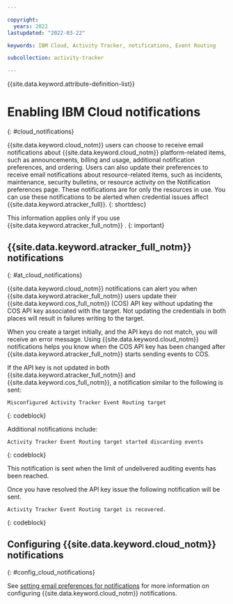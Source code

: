 ```yaml
---

copyright:
  years: 2022
lastupdated: "2022-03-22"

keywords: IBM Cloud, Activity Tracker, notifications, Event Routing

subcollection: activity-tracker

---
```


{{site.data.keyword.attribute-definition-list}}


# Enabling IBM Cloud notifications
{: #cloud_notifications}

{{site.data.keyword.cloud_notm}} users can choose to receive email notifications about {{site.data.keyword.cloud_notm}} platform-related items, such as announcements, billing and usage, additional notification preferences, and ordering. Users can also update their preferences to receive email notifications about resource-related items, such as incidents, maintenance, security bulletins, or resource activity on the Notification preferences page. These notifications are for only the resources in use.  You can use these notifications to be alerted when credential issues affect {{site.data.keyword.atracker_full}}.
{: shortdesc}

This information applies only if you use {{site.data.keyword.atracker_full_notm}} .
{: important}

## {{site.data.keyword.atracker_full_notm}}  notifications
{: #at_cloud_notifications}

{{site.data.keyword.cloud_notm}} notifications can alert you when {{site.data.keyword.atracker_full_notm}} users update their {{site.data.keyword.cos_full_notm}} (COS) API key without updating the COS API key associated with the target.  Not updating the credentials in both places will result in failures writing to the target.

When you create a target initially, and the API keys do not match, you will receive an error message.  Using {{site.data.keyword.cloud_notm}} notifications helps you know when the COS API key has been changed after {{site.data.keyword.atracker_full_notm}} starts sending events to COS.

If the API key is not updated in both {{site.data.keyword.atracker_full_notm}} and {{site.data.keyword.cos_full_notm}}, a notification similar to the following is sent:

```screen
Misconfigured Activity Tracker Event Routing target
```
{: codeblock}

Additional notifications include:

```screen
Activity Tracker Event Routing target started discarding events
```
{: codeblock}

This notification is sent when the limit of undelivered auditing events has been reached.

Once you have resolved the API key issue the following notification will be sent.

```screen
Activity Tracker Event Routing target is recovered.
```
{: codeblock}

## Configuring {{site.data.keyword.cloud_notm}} notifications
{: #config_cloud_notifications}

See [setting email preferences for notifications](/docs/account?topic=account-email-prefs) for more information on configuring {{site.data.keyword.cloud_notm}} notifications.


